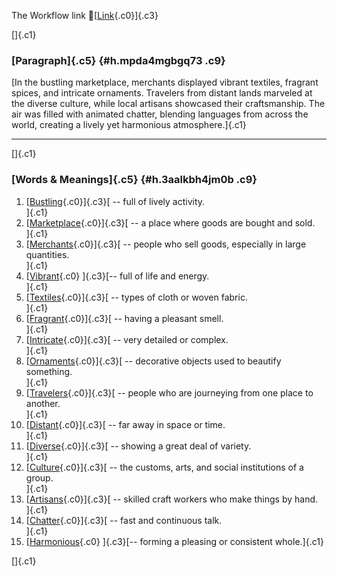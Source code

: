 The Workflow link
👏[[Link](https://www.google.com/url?q=http://www.google.com&sa=D&source=editors&ust=1758926383281104&usg=AOvVaw0rzzDd_Wbtd9tei2NHxuH6){.c0}]{.c3}

[]{.c1}

### [Paragraph]{.c5} {#h.mpda4mgbgq73 .c9}

[In the bustling marketplace, merchants displayed vibrant textiles,
fragrant spices, and intricate ornaments. Travelers from distant lands
marveled at the diverse culture, while local artisans showcased their
craftsmanship. The air was filled with animated chatter, blending
languages from across the world, creating a lively yet harmonious
atmosphere.]{.c1}

------------------------------------------------------------------------

[]{.c1}

### [Words & Meanings]{.c5} {#h.3aalkbh4jm0b .c9}

1.  [[Bustling](https://www.google.com/url?q=http://www.google.com&sa=D&source=editors&ust=1758926383281921&usg=AOvVaw0F8gPHKohZXNC02--r4wAW){.c0}]{.c3}[ --
    full of lively activity.\
    ]{.c1}
2.  [[Marketplace](https://www.google.com/url?q=http://www.google.com&sa=D&source=editors&ust=1758926383282098&usg=AOvVaw2BHi6A0S-rzbyxs2WeOtx_){.c0}]{.c3}[ --
    a place where goods are bought and sold.\
    ]{.c1}
3.  [[Merchants](https://www.google.com/url?q=http://www.google.com&sa=D&source=editors&ust=1758926383282271&usg=AOvVaw10gfIRrNS4OjJF0_QjDMCo){.c0}]{.c3}[ --
    people who sell goods, especially in large quantities.\
    ]{.c1}
4.  [[Vibrant](https://www.google.com/url?q=http://www.google.com&sa=D&source=editors&ust=1758926383282395&usg=AOvVaw2IaBJx29gPe-M-xZhSQFY0){.c0}
    ]{.c3}[-- full of life and energy.\
    ]{.c1}
5.  [[Textiles](https://www.google.com/url?q=http://www.google.com&sa=D&source=editors&ust=1758926383282483&usg=AOvVaw2jXxT06KBYak5xDLcT7rxQ){.c0}]{.c3}[ --
    types of cloth or woven fabric.\
    ]{.c1}
6.  [[Fragrant](https://www.google.com/url?q=http://www.google.com&sa=D&source=editors&ust=1758926383282604&usg=AOvVaw1QOkshnvltB3VHpOT-ms9O){.c0}]{.c3}[ --
    having a pleasant smell.\
    ]{.c1}
7.  [[Intricate](https://www.google.com/url?q=http://www.google.com&sa=D&source=editors&ust=1758926383282701&usg=AOvVaw32b-m2qk9RvbMgd1FPiyQa){.c0}]{.c3}[ --
    very detailed or complex.\
    ]{.c1}
8.  [[Ornaments](https://www.google.com/url?q=http://www.google.com&sa=D&source=editors&ust=1758926383282821&usg=AOvVaw0yfi9sReetE2L4QDa_WlWE){.c0}]{.c3}[ --
    decorative objects used to beautify something.\
    ]{.c1}
9.  [[Travelers](https://www.google.com/url?q=http://www.google.com&sa=D&source=editors&ust=1758926383282929&usg=AOvVaw0poa4K9bGrRwyoqr78yyJI){.c0}]{.c3}[ --
    people who are journeying from one place to another.\
    ]{.c1}
10. [[Distant](https://www.google.com/url?q=http://www.google.com&sa=D&source=editors&ust=1758926383283040&usg=AOvVaw1I4F-i2YKOTnhVXJHOFRth){.c0}]{.c3}[ --
    far away in space or time.\
    ]{.c1}
11. [[Diverse](https://www.google.com/url?q=http://www.google.com&sa=D&source=editors&ust=1758926383283128&usg=AOvVaw2GI3DmYhqKGEklNyVYYlWb){.c0}]{.c3}[ --
    showing a great deal of variety.\
    ]{.c1}
12. [[Culture](https://www.google.com/url?q=http://www.google.com&sa=D&source=editors&ust=1758926383283224&usg=AOvVaw3dbQ6CWb12S92mZffN_4q_){.c0}]{.c3}[ --
    the customs, arts, and social institutions of a group.\
    ]{.c1}
13. [[Artisans](https://www.google.com/url?q=http://www.google.com&sa=D&source=editors&ust=1758926383283403&usg=AOvVaw2xdFAftLM9LinBjh-_gl2Y){.c0}]{.c3}[ --
    skilled craft workers who make things by hand.\
    ]{.c1}
14. [[Chatter](https://www.google.com/url?q=http://www.google.com&sa=D&source=editors&ust=1758926383283531&usg=AOvVaw2QxP0NJd99ck9OdE9hwcr8){.c0}]{.c3}[ --
    fast and continuous talk.\
    ]{.c1}
15. [[Harmonious](https://www.google.com/url?q=http://www.google.com&sa=D&source=editors&ust=1758926383283626&usg=AOvVaw1AnshYygClqO6nSW3RVULr){.c0}
    ]{.c3}[-- forming a pleasing or consistent whole.]{.c1}

[]{.c1}
